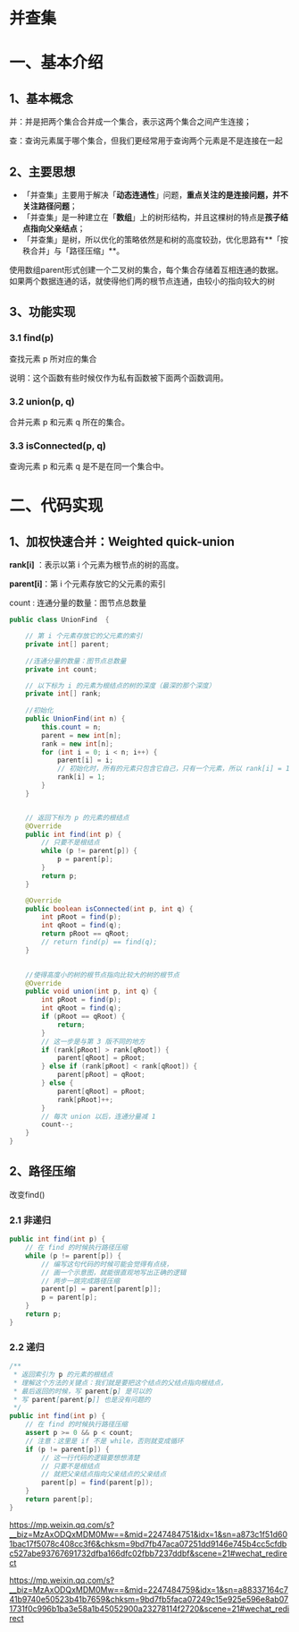 # 并查集

# 一、基本介绍

## 1、基本概念

并：并是把两个集合合并成一个集合，表示这两个集合之间产生连接；

查：查询元素属于哪个集合，但我们更经常用于查询两个元素是不是连接在一起



## 2、主要思想

- 「并查集」主要用于解决「**动态连通性**」问题，**重点关注的是连接问题，并不关注路径问题**；
- 「并查集」是一种建立在「**数组**」上的树形结构，并且这棵树的特点是**孩子结点指向父亲结点**；
- 「并查集」是树，所以优化的策略依然是和树的高度较劲，优化思路有**「按秩合并」与「路径压缩」**。



使用数组parent形式创建一个二叉树的集合，每个集合存储着互相连通的数据。如果两个数据连通的话，就使得他们两的根节点连通，由较小的指向较大的树



## 3、功能实现

### 3.1 find(p)

查找元素 p 所对应的集合

说明：这个函数有些时候仅作为私有函数被下面两个函数调用。

### 3.2 union(p, q)

合并元素 p 和元素 q 所在的集合。

### 3.3 isConnected(p, q)

查询元素 p 和元素 q 是不是在同一个集合中。





# 二、代码实现

## 1、加权快速合并：Weighted quick-union

 **rank[i]**  ：表示以第 i 个元素为根节点的树的高度。

**parent[i]**：第 i 个元素存放它的父元素的索引

count : 连通分量的数量：图节点总数量

```java
public class UnionFind  {

    // 第 i 个元素存放它的父元素的索引
    private int[] parent;
    
	//连通分量的数量：图节点总数量
    private int count;

    // 以下标为 i 的元素为根结点的树的深度（最深的那个深度）
    private int[] rank;
	
    //初始化
    public UnionFind(int n) {
        this.count = n;
        parent = new int[n];
        rank = new int[n];
        for (int i = 0; i < n; i++) {
            parent[i] = i;
            // 初始化时，所有的元素只包含它自己，只有一个元素，所以 rank[i] = 1
            rank[i] = 1;
        }
    }


    // 返回下标为 p 的元素的根结点
    @Override
    public int find(int p) {
        // 只要不是根结点
        while (p != parent[p]) {
            p = parent[p];
        }
        return p;
    }

    @Override
    public boolean isConnected(int p, int q) {
        int pRoot = find(p);
        int qRoot = find(q);
        return pRoot == qRoot;
        // return find(p) == find(q);
    }

	
    //使得高度小的树的根节点指向比较大的树的根节点
    @Override
    public void union(int p, int q) {
        int pRoot = find(p);
        int qRoot = find(q);
        if (pRoot == qRoot) {
            return;
        }
        // 这一步是与第 3 版不同的地方
        if (rank[pRoot] > rank[qRoot]) {
            parent[qRoot] = pRoot;
        } else if (rank[pRoot] < rank[qRoot]) {
            parent[pRoot] = qRoot;
        } else {
            parent[qRoot] = pRoot;
            rank[pRoot]++;
        }
        // 每次 union 以后，连通分量减 1
        count--;
    }
}
```



## 2、路径压缩

改变find()

### 2.1 非递归

```java
public int find(int p) {
    // 在 find 的时候执行路径压缩
    while (p != parent[p]) {
        // 编写这句代码的时候可能会觉得有点绕，
        // 画一个示意图，就能很直观地写出正确的逻辑
        // 两步一跳完成路径压缩
        parent[p] = parent[parent[p]];
        p = parent[p];
    }
    return p;
}
```

### 2.2 递归

```java
/**
 * 返回索引为 p 的元素的根结点
 * 理解这个方法的关键点：我们就是要把这个结点的父结点指向根结点，
 * 最后返回的时候，写 parent[p] 是可以的
 * 写 parent[parent[p]] 也是没有问题的
 */
public int find(int p) {
    // 在 find 的时候执行路径压缩
    assert p >= 0 && p < count;
    // 注意：这里是 if 不是 while，否则就变成循环
    if (p != parent[p]) {
        // 这一行代码的逻辑要想想清楚
        // 只要不是根结点
        // 就把父亲结点指向父亲结点的父亲结点
        parent[p] = find(parent[p]);
    }
    return parent[p];
}
```







https://mp.weixin.qq.com/s?__biz=MzAxODQxMDM0Mw==&mid=2247484751&idx=1&sn=a873c1f51d601bac17f5078c408cc3f6&chksm=9bd7fb47aca07251dd9146e745b4cc5cfdbc527abe93767691732dfba166dfc02fbb7237ddbf&scene=21#wechat_redirect



https://mp.weixin.qq.com/s?__biz=MzAxODQxMDM0Mw==&mid=2247484759&idx=1&sn=a88337164c741b9740e50523b41b7659&chksm=9bd7fb5faca07249c15e925e596e8ab071731f0c996b1ba3e58a1b45052900a23278114f2720&scene=21#wechat_redirect













